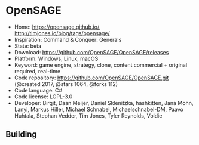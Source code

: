 # OpenSAGE

- Home: https://opensage.github.io/, http://timjones.io/blog/tags/opensage/
- Inspiration: Command & Conquer: Generals
- State: beta
- Download: https://github.com/OpenSAGE/OpenSAGE/releases
- Platform: Windows, Linux, macOS
- Keyword: game engine, strategy, clone, content commercial + original required, real-time
- Code repository: https://github.com/OpenSAGE/OpenSAGE.git (@created 2017, @stars 1064, @forks 112)
- Code language: C#
- Code license: LGPL-3.0
- Developer: Birgit, Daan Meijer, Daniel Sklenitzka, hashkitten, Jana Mohn, Lanyi, Markus Hiller, Michael Schnabel, Michaelschnabel-DM, Paavo Huhtala, Stephan Vedder, Tim Jones, Tyler Reynolds, Voldie

## Building
